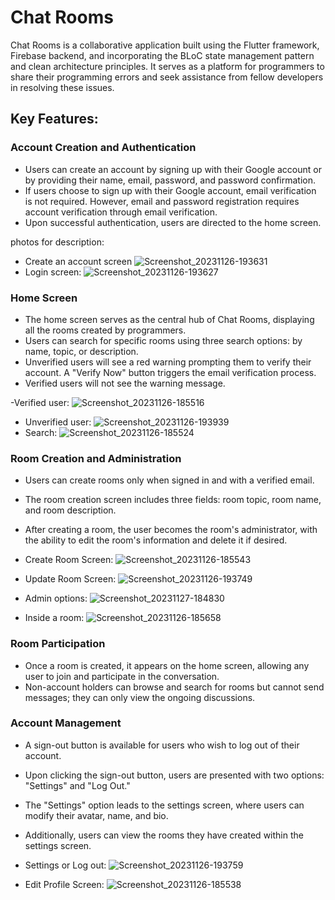 # Chat Rooms

Chat Rooms is a collaborative application built using the Flutter framework, Firebase backend, and incorporating the BLoC state management pattern and clean architecture principles. It serves as a platform for programmers to share their programming errors and seek assistance from fellow developers in resolving these issues.

## Key Features:

### Account Creation and Authentication

- Users can create an account by signing up with their Google account or by providing their name, email, password, and password confirmation.
- If users choose to sign up with their Google account, email verification is not required. However, email and password registration requires account verification through email verification.
- Upon successful authentication, users are directed to the home screen.
  
photos for description:
- Create an account screen
![Screenshot_20231126-193631](https://github.com/al-batol/Chat-Rooms-App/assets/127296481/b0d8b0ba-bd41-4167-a53a-2fa896019c1c)
- Login screen:
![Screenshot_20231126-193627](https://github.com/al-batol/Chat-Rooms-App/assets/127296481/eaa0853a-da78-444b-ac71-479219a455ac)

### Home Screen

- The home screen serves as the central hub of Chat Rooms, displaying all the rooms created by programmers.
- Users can search for specific rooms using three search options: by name, topic, or description.
- Unverified users will see a red warning prompting them to verify their account. A "Verify Now" button triggers the email verification process.
- Verified users will not see the warning message.

-Verified user:
![Screenshot_20231126-185516](https://github.com/al-batol/Chat-Rooms-App/assets/127296481/05402dae-2347-4bec-8148-b00881947e93)
- Unverified user:
![Screenshot_20231126-193939](https://github.com/al-batol/Chat-Rooms-App/assets/127296481/eb571c3c-29ef-4d8f-8ff0-26cfa2745f69)
- Search:
![Screenshot_20231126-185524](https://github.com/al-batol/Chat-Rooms-App/assets/127296481/7044f620-858d-4bfe-a675-3183520e7867)

### Room Creation and Administration

- Users can create rooms only when signed in and with a verified email.
- The room creation screen includes three fields: room topic, room name, and room description.
- After creating a room, the user becomes the room's administrator, with the ability to edit the room's information and delete it if desired.

- Create Room Screen:
![Screenshot_20231126-185543](https://github.com/al-batol/Chat-Rooms-App/assets/127296481/ec10b29d-00c7-4941-8140-b744824f6d08)
- Update Room Screen:
![Screenshot_20231126-193749](https://github.com/al-batol/Chat-Rooms-App/assets/127296481/9f390e4f-4d0b-4f7c-a5f9-b11edc8063f0)
- Admin options:
![Screenshot_20231127-184830](https://github.com/al-batol/Chat-Rooms-App/assets/127296481/0f4c00b5-ffd9-4770-8438-2a4b0b16d5f6)
- Inside a room:
![Screenshot_20231126-185658](https://github.com/al-batol/Chat-Rooms-App/assets/127296481/0e5ac530-3b0a-434c-8432-13268e7cb7f5)

### Room Participation

- Once a room is created, it appears on the home screen, allowing any user to join and participate in the conversation.
- Non-account holders can browse and search for rooms but cannot send messages; they can only view the ongoing discussions.

### Account Management

- A sign-out button is available for users who wish to log out of their account.
- Upon clicking the sign-out button, users are presented with two options: "Settings" and "Log Out."
- The "Settings" option leads to the settings screen, where users can modify their avatar, name, and bio.
- Additionally, users can view the rooms they have created within the settings screen.

- Settings or Log out:
![Screenshot_20231126-193759](https://github.com/al-batol/Chat-Rooms-App/assets/127296481/5f71580b-f403-484b-8852-884d844e6677)
- Edit Profile Screen:
![Screenshot_20231126-185538](https://github.com/al-batol/Chat-Rooms-App/assets/127296481/ecf55c08-ac72-4dd3-ad17-cc6fda7844bb)
